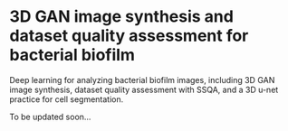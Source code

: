 # 3D GAN image synthesis and dataset quality assessment for bacterial biofilm
Deep learning for analyzing bacterial biofilm images, including 3D GAN image synthesis, dataset quality assessment with SSQA, and a 3D u-net practice for cell segmentation.

To be updated soon...

